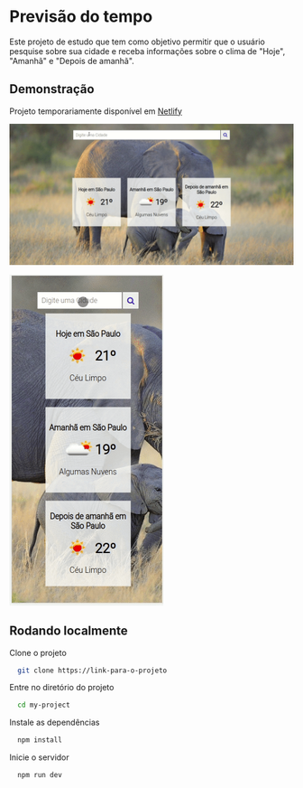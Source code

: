 
# Previsão do tempo

Este projeto de estudo que tem como objetivo permitir que o usuário pesquise sobre sua cidade e receba informações sobre o clima de "Hoje", "Amanhã" e "Depois de amanhã".


## Demonstração

Projeto temporariamente disponível em
[Netlify](https://luminous-beijinho-8044c9.netlify.app/)


![Desktop](desktopgif.gif)


![Mobile](mobilegif.gif)


## Rodando localmente

Clone o projeto

```bash
  git clone https://link-para-o-projeto
```

Entre no diretório do projeto

```bash
  cd my-project
```

Instale as dependências

```bash
  npm install
```

Inicie o servidor

```bash
  npm run dev
```

